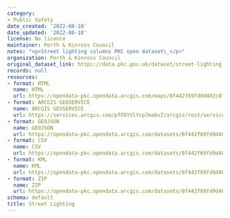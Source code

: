 ```yaml
---
category:
- Public Safety
date_created: '2022-08-18'
date_updated: '2022-08-18'
license: No licence
maintainer: Perth & Kinross Council
notes: "<p>Street lighting columns PKC open dataset\_</p>"
organization: Perth & Kinross Council
original_dataset_link: https://data.pkc.gov.uk/dataset/street-lighting
records: null
resources:
- format: HTML
  name: HTML
  url: https://opendata-pkc.opendata.arcgis.com/maps/8f442f69fd9d402c8faa061e911a755b_0
- format: ARCGIS GEOSERVICE
  name: ARCGIS GEOSERVICE
  url: https://services.arcgis.com/pfFDYSlYcp7mabvZ/arcgis/rest/services/Street_Lighting/FeatureServer/0
- format: GEOJSON
  name: GEOJSON
  url: https://opendata-pkc.opendata.arcgis.com/datasets/8f442f69fd9d402c8faa061e911a755b_0.geojson?outSR=%7B%22latestWkid%22%3A27700%2C%22wkid%22%3A27700%7D
- format: CSV
  name: CSV
  url: https://opendata-pkc.opendata.arcgis.com/datasets/8f442f69fd9d402c8faa061e911a755b_0.csv?outSR=%7B%22latestWkid%22%3A27700%2C%22wkid%22%3A27700%7D
- format: KML
  name: KML
  url: https://opendata-pkc.opendata.arcgis.com/datasets/8f442f69fd9d402c8faa061e911a755b_0.kml?outSR=%7B%22latestWkid%22%3A27700%2C%22wkid%22%3A27700%7D
- format: ZIP
  name: ZIP
  url: https://opendata-pkc.opendata.arcgis.com/datasets/8f442f69fd9d402c8faa061e911a755b_0.zip?outSR=%7B%22latestWkid%22%3A27700%2C%22wkid%22%3A27700%7D
schema: default
title: Street Lighting
---
```

